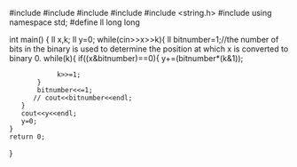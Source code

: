 #include <iostream>
#include <vector>
#include <numeric>
#include <limits>
#include <string.h>
#include <bitset>
using namespace std;
#define ll long long

int main() {
    ll x,k;
    ll y=0;
    while(cin>>x>>k){
       ll bitnumber=1;//the number of bits in the binary is used to determine the position at which x is converted to binary 0.
       while(k){
	       if((x&bitnumber)==0){
	       	    y+=(bitnumber*(k&1));
	       	 
	       	    k>>=1;
		   }
		   bitnumber<<=1;
		  // cout<<bitnumber<<endl;
	   }
	   cout<<y<<endl; 
	   y=0;
	}
    return 0;
}

